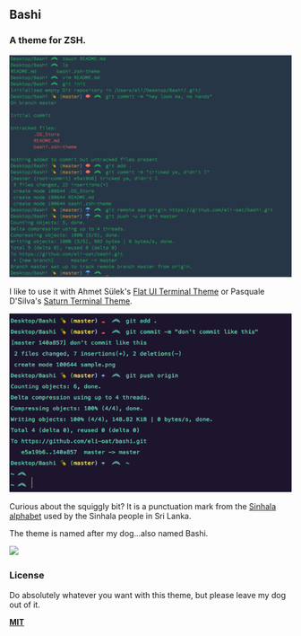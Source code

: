 ## Bashi
### A theme for ZSH.

![Flat UI](imgs/sample.png)

I like to use it with Ahmet Sülek's [Flat UI Terminal
Theme](https://github.com/ahmetsulek/flat-terminal) or Pasquale D'Silva's [Saturn Terminal Theme](https://github.com/psql/saturn-colors).

![Saturn](imgs/sample2.png)

Curious about the squiggly bit? It is a punctuation mark from the [Sinhala alphabet](https://en.wikipedia.org/wiki/Sinhala_alphabet) used by the Sinhala people in Sri Lanka.

The theme is named after my dog...also named Bashi.

![](http://eli.li/imgs/coward.jpg)

### License
Do absolutely whatever you want with this theme, but please leave my dog out of it. 

[**MIT**](http://opensource.org/licenses/MIT)